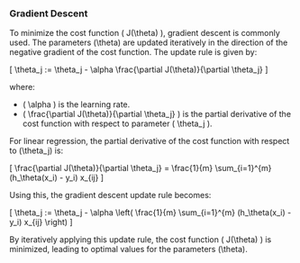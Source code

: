 
### Gradient Descent

To minimize the cost function \( J(\theta) \), gradient descent is commonly used. The parameters \(\theta\) are updated iteratively in the direction of the negative gradient of the cost function. The update rule is given by:

\[ \theta_j := \theta_j - \alpha \frac{\partial J(\theta)}{\partial \theta_j} \]

where:
- \( \alpha \) is the learning rate.
- \( \frac{\partial J(\theta)}{\partial \theta_j} \) is the partial derivative of the cost function with respect to parameter \( \theta_j \).

For linear regression, the partial derivative of the cost function with respect to \(\theta_j\) is:

\[ \frac{\partial J(\theta)}{\partial \theta_j} = \frac{1}{m} \sum_{i=1}^{m} (h_\theta(x_i) - y_i) x_{ij} \]

Using this, the gradient descent update rule becomes:

\[ \theta_j := \theta_j - \alpha \left( \frac{1}{m} \sum_{i=1}^{m} (h_\theta(x_i) - y_i) x_{ij} \right) \]

By iteratively applying this update rule, the cost function \( J(\theta) \) is minimized, leading to optimal values for the parameters \(\theta\).